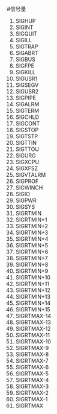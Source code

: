 #信号量

1. SIGHUP
2. SIGINT
3. SIGQUIT
4. SIGILL
5. SIGTRAP
6. SIGABRT
7. SIGBUS
8. SIGFPE
9. SIGKILL
10. SIGUSR1
11. SIGSEGV
12. SIGUSR2
13. SIGPIPE
14. SIGALRM
15. SIGTERM
17. SIGCHLD
18. SIGCONT
19. SIGSTOP
20. SIGTSTP
21. SIGTTIN
22. SIGTTOU
23. SIGURG
24. SIGXCPU
25. SIGXFSZ
26. SIGVTALRM
27. SIGPROF
28. SIGWINCH
29. SIGIO
30. SIGPWR
31. SIGSYS
34. SIGRTMIN
35. SIGRTMIN+1
36. SIGRTMIN+2
37. SIGRTMIN+3
38. SIGRTMIN+4
39. SIGRTMIN+5
40. SIGRTMIN+6
41. SIGRTMIN+7
42. SIGRTMIN+8
43. SIGRTMIN+9
44. SIGRTMIN+10
45. SIGRTMIN+11
46. SIGRTMIN+12
47. SIGRTMIN+13
48. SIGRTMIN+14
49. SIGRTMIN+15
50. SIGRTMAX-14
51. SIGRTMAX-13
52. SIGRTMAX-12
53. SIGRTMAX-11
54. SIGRTMAX-10
55. SIGRTMAX-9
56. SIGRTMAX-8
57. SIGRTMAX-7
58. SIGRTMAX-6
59. SIGRTMAX-5
60. SIGRTMAX-4
61. SIGRTMAX-3
62. SIGRTMAX-2
63. SIGRTMAX-1
64. SIGRTMAX
